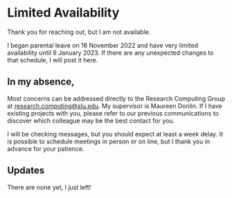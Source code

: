 # Limited Availability

Thank you for reaching out, but I am not available.

I began parental leave on 16 November 2022 and have very limited availability until 9 January 2023. If there are any unexpected changes to that schedule, I will post it here.

## In my absence,

Most concerns can be addressed directly to the Research Computing Group at research.computing@slu.edu. My supervisor is Maureen Donlin. If I have existing projects with you, please refer to our previous communications to discover which colleague may be the best contact for you. 

I will be checking messages, but you should expect at least a week delay. It is possible to schedule meetings in person or on line, but I thank you in advance for your patience.

## Updates

There are none yet, I just left!
